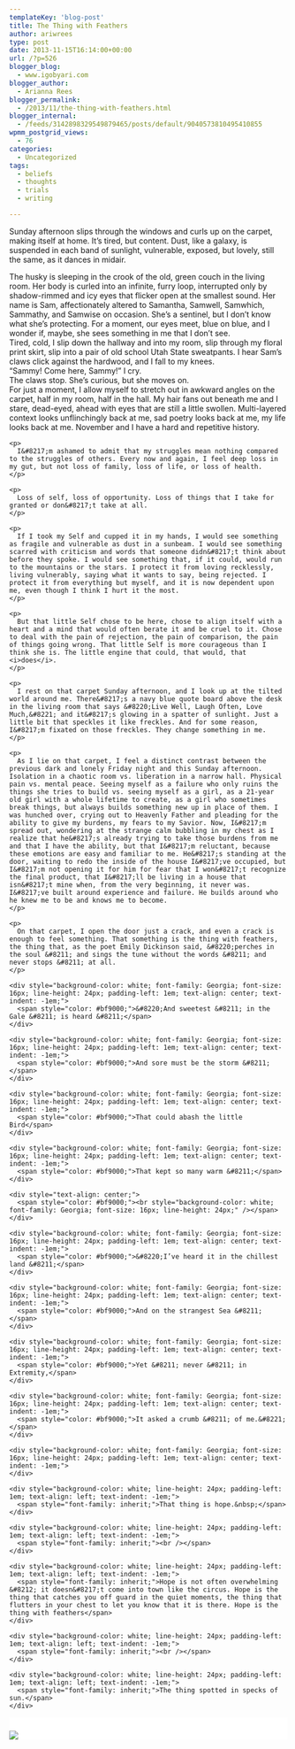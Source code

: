 ```yaml
---
templateKey: 'blog-post'
title: The Thing with Feathers
author: ariwrees
type: post
date: 2013-11-15T16:14:00+00:00
url: /?p=526
blogger_blog:
  - www.igobyari.com
blogger_author:
  - Arianna Rees
blogger_permalink:
  - /2013/11/the-thing-with-feathers.html
blogger_internal:
  - /feeds/3142898329549879465/posts/default/9040573810495410855
wpmm_postgrid_views:
  - 76
categories:
  - Uncategorized
tags:
  - beliefs
  - thoughts
  - trials
  - writing

---
```

<div dir="ltr" style="text-align: left;">
  Sunday afternoon slips through the windows and curls up on the carpet, making itself at home. It&#8217;s tired, but content. Dust, like a galaxy, is suspended in each band of sunlight, vulnerable, exposed, but lovely, still the same, as it dances in midair.</p> 
  
  <div>
  </div>
  
  <div>
    The husky is sleeping in the crook of the old, green couch in the living room. Her body is curled into an infinite, furry loop, interrupted only by shadow-rimmed and icy eyes that flicker open at the smallest sound. Her name is Sam, affectionately altered to Samantha, Samwell, Samwhich, Sammathy, and Samwise on occasion. She&#8217;s a sentinel, but I don&#8217;t know what she&#8217;s protecting. For a moment, our eyes meet, blue on blue, and I wonder if, maybe, she sees something in me that I don&#8217;t see.&nbsp;
  </div>
  
  <div>
  </div>
  
  <div>
    Tired, cold, I slip down the hallway and into my room, slip through my floral print skirt, slip into a pair of old school Utah State sweatpants. I hear Sam&#8217;s claws click against the hardwood, and I fall to my knees. &nbsp;
  </div>
  
  <div>
  </div>
  
  <div>
    &#8220;Sammy! Come here, Sammy!&#8221; I cry.&nbsp;
  </div>
  
  <div>
  </div>
  
  <div>
    The claws stop. She&#8217;s curious, but she moves on.&nbsp;
  </div>
  
  <div>
  </div>
  
  <div>
    For just a moment, I allow myself to stretch out in awkward angles on the carpet, half in my room, half in the hall. My hair fans out beneath me and I stare, dead-eyed, ahead with eyes that are still a little swollen. Multi-layered context looks unflinchingly back at me, sad poetry looks back at me, my life looks back at me. November and I have a hard and repetitive history.</p> 
    
    <p>
      I&#8217;m ashamed to admit that my struggles mean nothing compared to the struggles of others. Every now and again, I feel deep loss in my gut, but not loss of family, loss of life, or loss of health.
    </p>
    
    <p>
      Loss of self, loss of opportunity. Loss of things that I take for granted or don&#8217;t take at all.
    </p>
    
    <p>
      If I took my Self and cupped it in my hands, I would see something as fragile and vulnerable as dust in a sunbeam. I would see something scarred with criticism and words that someone didn&#8217;t think about before they spoke. I would see something that, if it could, would run to the mountains or the stars. I protect it from loving recklessly, living vulnerably, saying what it wants to say, being rejected. I protect it from everything but myself, and it is now dependent upon me, even though I think I hurt it the most.
    </p>
    
    <p>
      But that little Self chose to be here, chose to align itself with a heart and a mind that would often berate it and be cruel to it. Chose to deal with the pain of rejection, the pain of comparison, the pain of things going wrong. That little Self is more courageous than I think she is. The little engine that could, that would, that <i>does</i>.
    </p>
    
    <p>
      I rest on that carpet Sunday afternoon, and I look up at the tilted world around me. There&#8217;s a navy blue quote board above the desk in the living room that says &#8220;Live Well, Laugh Often, Love Much,&#8221; and it&#8217;s glowing in a spatter of sunlight. Just a little bit that speckles it like freckles. And for some reason, I&#8217;m fixated on those freckles. They change something in me.
    </p>
    
    <p>
      As I lie on that carpet, I feel a distinct contrast between the previous dark and lonely Friday night and this Sunday afternoon. Isolation in a chaotic room vs. liberation in a narrow hall. Physical pain vs. mental peace. Seeing myself as a failure who only ruins the things she tries to build vs. seeing myself as a girl, as a 21-year old girl with a whole lifetime to create, as a girl who sometimes break things, but always builds something new up in place of them. I was hunched over, crying out to Heavenly Father and pleading for the ability to give my burdens, my fears to my Savior. Now, I&#8217;m spread out, wondering at the strange calm bubbling in my chest as I realize that he&#8217;s already trying to take those burdens from me and that I have the ability, but that I&#8217;m reluctant, because these emotions are easy and familiar to me. He&#8217;s standing at the door, waiting to redo the inside of the house I&#8217;ve occupied, but I&#8217;m not opening it for him for fear that I won&#8217;t recognize the final product, that I&#8217;ll be living in a house that isn&#8217;t mine when, from the very beginning, it never was. I&#8217;ve built around experience and failure. He builds around who he knew me to be and knows me to become.
    </p>
    
    <p>
      On that carpet, I open the door just a crack, and even a crack is enough to feel something. That something is the thing with feathers, the thing that, as the poet Emily Dickinson said, &#8220;perches in the soul &#8211; and sings the tune without the words &#8211; and never stops &#8211; at all.
    </p>
    
    <div style="background-color: white; font-family: Georgia; font-size: 16px; line-height: 24px; padding-left: 1em; text-align: center; text-indent: -1em;">
      <span style="color: #bf9000;">&#8220;And sweetest &#8211; in the Gale &#8211; is heard &#8211;</span>
    </div>
    
    <div style="background-color: white; font-family: Georgia; font-size: 16px; line-height: 24px; padding-left: 1em; text-align: center; text-indent: -1em;">
      <span style="color: #bf9000;">And sore must be the storm &#8211;</span>
    </div>
    
    <div style="background-color: white; font-family: Georgia; font-size: 16px; line-height: 24px; padding-left: 1em; text-align: center; text-indent: -1em;">
      <span style="color: #bf9000;">That could abash the little Bird</span>
    </div>
    
    <div style="background-color: white; font-family: Georgia; font-size: 16px; line-height: 24px; padding-left: 1em; text-align: center; text-indent: -1em;">
      <span style="color: #bf9000;">That kept so many warm &#8211;</span>
    </div>
    
    <div style="text-align: center;">
      <span style="color: #bf9000;"><br style="background-color: white; font-family: Georgia; font-size: 16px; line-height: 24px;" /></span>
    </div>
    
    <div style="background-color: white; font-family: Georgia; font-size: 16px; line-height: 24px; padding-left: 1em; text-align: center; text-indent: -1em;">
      <span style="color: #bf9000;">&#8220;I’ve heard it in the chillest land &#8211;</span>
    </div>
    
    <div style="background-color: white; font-family: Georgia; font-size: 16px; line-height: 24px; padding-left: 1em; text-align: center; text-indent: -1em;">
      <span style="color: #bf9000;">And on the strangest Sea &#8211;</span>
    </div>
    
    <div style="background-color: white; font-family: Georgia; font-size: 16px; line-height: 24px; padding-left: 1em; text-align: center; text-indent: -1em;">
      <span style="color: #bf9000;">Yet &#8211; never &#8211; in Extremity,</span>
    </div>
    
    <div style="background-color: white; font-family: Georgia; font-size: 16px; line-height: 24px; padding-left: 1em; text-align: center; text-indent: -1em;">
      <span style="color: #bf9000;">It asked a crumb &#8211; of me.&#8221;</span>
    </div>
    
    <div style="background-color: white; font-family: Georgia; font-size: 16px; line-height: 24px; padding-left: 1em; text-align: center; text-indent: -1em;">
    </div>
    
    <div style="background-color: white; line-height: 24px; padding-left: 1em; text-align: left; text-indent: -1em;">
      <span style="font-family: inherit;">That thing is hope.&nbsp;</span>
    </div>
    
    <div style="background-color: white; line-height: 24px; padding-left: 1em; text-align: left; text-indent: -1em;">
      <span style="font-family: inherit;"><br /></span>
    </div>
    
    <div style="background-color: white; line-height: 24px; padding-left: 1em; text-align: left; text-indent: -1em;">
      <span style="font-family: inherit;">Hope is not often overwhelming &#8212; it doesn&#8217;t come into town like the circus. Hope is the thing that catches you off guard in the quiet moments, the thing that flutters in your chest to let you know that it is there. Hope is the thing with feathers</span>
    </div>
    
    <div style="background-color: white; line-height: 24px; padding-left: 1em; text-align: left; text-indent: -1em;">
      <span style="font-family: inherit;"><br /></span>
    </div>
    
    <div style="background-color: white; line-height: 24px; padding-left: 1em; text-align: left; text-indent: -1em;">
      <span style="font-family: inherit;">The thing spotted in specks of sun.</span>
    </div>
  </div>
  
  <div style="background-color: white; line-height: 24px; padding-left: 1em; text-align: left; text-indent: -1em;">
    <span style="font-family: inherit;"><br /></span>
  </div>
  
  <div style="background-color: white; line-height: 24px; padding-left: 1em; text-align: left; text-indent: -1em;">
    <img src="http://www.igobyari.com/wp-content/uploads/2013/11/6833910545_761dab6a06_z.jpg" />
  </div>
</div>